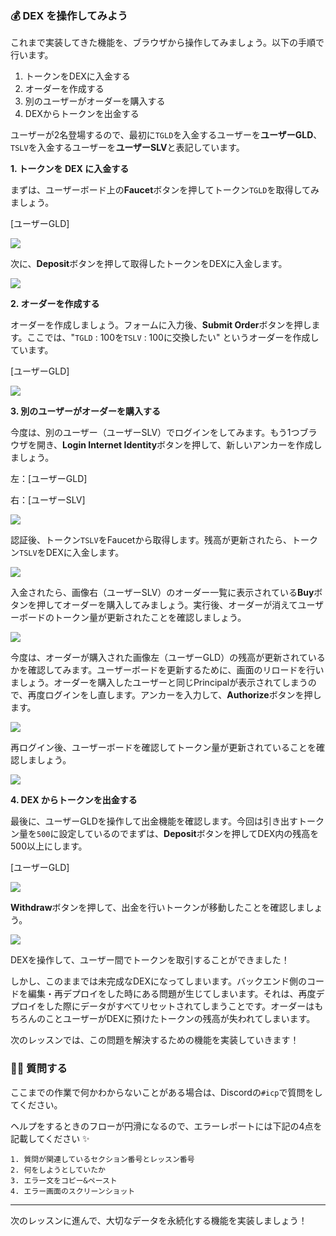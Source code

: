 ### 💰 DEX を操作してみよう

これまで実装してきた機能を、ブラウザから操作してみましょう。以下の手順で行います。

1. トークンをDEXに入金する
2. オーダーを作成する
3. 別のユーザーがオーダーを購入する
4. DEXからトークンを出金する

ユーザーが2名登場するので、最初に`TGLD`を入金するユーザーを**ユーザーGLD**、`TSLV`を入金するユーザーを**ユーザーSLV**と表記しています。

**1. トークンを DEX に入金する**

まずは、ユーザーボード上の**Faucet**ボタンを押してトークン`TGLD`を取得してみましょう。

[ユーザーGLD]

![](/public/images/ICP-Basic-DEX/section-4/4_1_1.png)

次に、**Deposit**ボタンを押して取得したトークンをDEXに入金します。

![](/public/images/ICP-Basic-DEX/section-4/4_1_2.png)

**2. オーダーを作成する**

オーダーを作成しましょう。フォームに入力後、**Submit Order**ボタンを押します。ここでは、"`TGLD` : 100を`TSLV` : 100に交換したい" というオーダーを作成しています。

[ユーザーGLD]

![](/public/images/ICP-Basic-DEX/section-4/4_1_3.png)

**3. 別のユーザーがオーダーを購入する**

今度は、別のユーザー（ユーザーSLV）でログインをしてみます。もう1つブラウザを開き、**Login Internet Identity**ボタンを押して、新しいアンカーを作成しましょう。

左：[ユーザーGLD]

右：[ユーザーSLV]

![](/public/images/ICP-Basic-DEX/section-4/4_1_4.png)

認証後、トークン`TSLV`をFaucetから取得します。残高が更新されたら、トークン`TSLV`をDEXに入金します。

![](/public/images/ICP-Basic-DEX/section-4/4_1_5.png)

入金されたら、画像右（ユーザーSLV）のオーダー一覧に表示されている**Buy**ボタンを押してオーダーを購入してみましょう。実行後、オーダーが消えてユーザーボードのトークン量が更新されたことを確認しましょう。

![](/public/images/ICP-Basic-DEX/section-4/4_1_6.png)

今度は、オーダーが購入された画像左（ユーザーGLD）の残高が更新されているかを確認してみます。ユーザーボードを更新するために、画面のリロードを行いましょう。オーダーを購入したユーザーと同じPrincipalが表示されてしまうので、再度ログインをし直します。アンカーを入力して、**Authorize**ボタンを押します。

![](/public/images/ICP-Basic-DEX/section-4/4_1_7.png)

再ログイン後、ユーザーボードを確認してトークン量が更新されていることを確認しましょう。

![](/public/images/ICP-Basic-DEX/section-4/4_1_8.png)

**4. DEX からトークンを出金する**

最後に、ユーザーGLDを操作して出金機能を確認します。今回は引き出すトークン量を`500`に設定しているのでまずは、**Deposit**ボタンを押してDEX内の残高を500以上にします。

[ユーザーGLD]

![](/public/images/ICP-Basic-DEX/section-4/4_1_9.png)

**Withdraw**ボタンを押して、出金を行いトークンが移動したことを確認しましょう。

![](/public/images/ICP-Basic-DEX/section-4/4_1_10.png)

DEXを操作して、ユーザー間でトークンを取引することができました！

しかし、このままでは未完成なDEXになってしまいます。バックエンド側のコードを編集・再デプロイをした時にある問題が生じてしまいます。それは、再度デプロイをした際にデータがすべてリセットされてしまうことです。オーダーはもちろんのことユーザーがDEXに預けたトークンの残高が失われてしまいます。

次のレッスンでは、この問題を解決するための機能を実装していきます！

### 🙋‍♂️ 質問する

ここまでの作業で何かわからないことがある場合は、Discordの`#icp`で質問をしてください。

ヘルプをするときのフローが円滑になるので、エラーレポートには下記の4点を記載してください ✨

```
1. 質問が関連しているセクション番号とレッスン番号
2. 何をしようとしていたか
3. エラー文をコピー&ペースト
4. エラー画面のスクリーンショット
```

---

次のレッスンに進んで、大切なデータを永続化する機能を実装しましょう！
